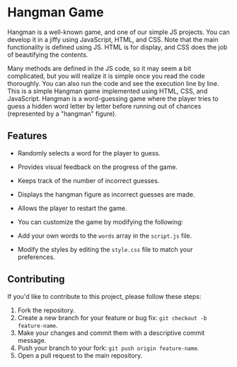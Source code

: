 # Hangman Game
Hangman is a well-known game, and one of our simple JS projects. You can develop it in a jiffy using JavaScript, HTML, and CSS. Note that the main functionality is defined using JS. HTML is for display, and CSS does the job of beautifying the contents. 

Many methods are defined in the JS code, so it may seem a bit complicated, but you will realize it is simple once you read the code thoroughly. You can also run the code and see the execution line by line.
This is a simple Hangman game implemented using HTML, CSS, and JavaScript. Hangman is a word-guessing game where the player tries to guess a hidden word letter by letter before running out of chances (represented by a "hangman" figure).


## Features

- Randomly selects a word for the player to guess.
- Provides visual feedback on the progress of the game.
- Keeps track of the number of incorrect guesses.
- Displays the hangman figure as incorrect guesses are made.
- Allows the player to restart the game.

- You can customize the game by modifying the following:

- Add your own words to the `words` array in the `script.js` file.
- Modify the styles by editing the `style.css` file to match your preferences.

## Contributing

If you'd like to contribute to this project, please follow these steps:

1. Fork the repository.
2. Create a new branch for your feature or bug fix: `git checkout -b feature-name`.
3. Make your changes and commit them with a descriptive commit message.
4. Push your branch to your fork: `git push origin feature-name`.
5. Open a pull request to the main repository.
